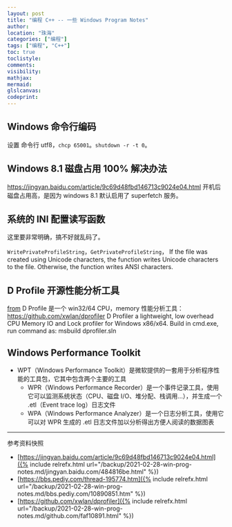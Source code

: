 ```yaml
---
layout: post
title: "编程 C++ -- 一些 Windows Program Notes"
author:
location: "珠海"
categories: ["编程"]
tags: ["编程", "C++"]
toc: true
toclistyle:
comments:
visibility:
mathjax:
mermaid:
glslcanvas:
codeprint:
---
```



## Windows 命令行编码

设置 命令行 utf8，`chcp 65001`。`shutdown -r -t 0`。


## Windows 8.1 磁盘占用 100% 解决办法

<https://jingyan.baidu.com/article/9c69d48fbd146713c9024e04.html>
开机后磁盘占用高，是因为 windows 8.1 默认启用了 superfetch 服务。


## 系统的 INI 配置读写函数

这里要非常明确，搞不好就乱码了。

`WritePrivateProfileString`，`GetPrivateProfileString`，
If the file was created using Unicode characters,
the function writes Unicode characters to the file.
Otherwise, the function writes ANSI characters.


## D Profile 开源性能分析工具

[from](https://bbs.pediy.com/thread-195774.htm)
D Profile 是一个 win32/64 CPU，memory 性能分析工具：<https://github.com/xwlan/dprofiler>
D Profiler a lightweight, low overhead CPU Memory IO and Lock profiler for Windows x86/x64.
Build in cmd.exe, run command as: msbuild dprofiler.sln


## Windows Performance Toolkit

* WPT（Windows Performance Toolkit）是微软提供的一套用于分析程序性能的工具包，它其中包含两个主要的工具
    * WPR（Windows Performance Recorder）是一个事件记录工具，使用它可以监测系统状态（CPU、磁盘 I/O、堆分配、栈调用…），并生成一个 .etl（Event trace log）日志文件
    * WPA（Windows Performance Analyzer）是一个日志分析工具，使用它可以对 WPR 生成的 .etl 日志文件加以分析得出方便人阅读的数据图表

<hr class='reviewline'/>
<p class='reviewtip'><script type='text/javascript' src='{% include relrefx.html url="/assets/reviewjs/blogs/2021-02-28-win-prog-notes.md.js" %}'></script></p>
<font class='ref_snapshot'>参考资料快照</font>

- [https://jingyan.baidu.com/article/9c69d48fbd146713c9024e04.html]({% include relrefx.html url="/backup/2021-02-28-win-prog-notes.md/jingyan.baidu.com/484816be.html" %})
- [https://bbs.pediy.com/thread-195774.htm]({% include relrefx.html url="/backup/2021-02-28-win-prog-notes.md/bbs.pediy.com/10890851.htm" %})
- [https://github.com/xwlan/dprofiler]({% include relrefx.html url="/backup/2021-02-28-win-prog-notes.md/github.com/faf10891.html" %})
